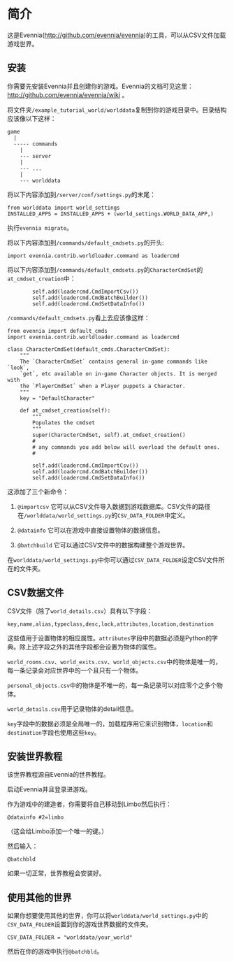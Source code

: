 # 简介
这是Evennia(http://github.com/evennia/evennia)的工具，可以从CSV文件加载游戏世界。


## 安装
你需要先安装Evennia并且创建你的游戏。Evennia的文档可见这里：http://github.com/evennia/evennia/wiki 。

将文件夹```/example_tutorial_world/worlddata```复制到你的游戏目录中。目录结构应该像以下这样：

```
game
  |
  ----- commands  
    |
    --- server
    |
    --- ...
    |
    --- worlddata
```

将以下内容添加到```/server/conf/settings.py```的末尾：
```
from worlddata import world_settings
INSTALLED_APPS = INSTALLED_APPS + (world_settings.WORLD_DATA_APP,)
```

执行```evennia migrate```。
  
将以下内容添加到```/commands/default_cmdsets.py```的开头:
```
import evennia.contrib.worldloader.command as loadercmd
```

将以下内容添加到```/commands/default_cmdsets.py```的```CharacterCmdSet```的 ```at_cmdset_creation```中：

```
        self.add(loadercmd.CmdImportCsv())
        self.add(loadercmd.CmdBatchBuilder())
        self.add(loadercmd.CmdSetDataInfo())
```

```/commands/default_cmdsets.py```看上去应该像这样：
```
from evennia import default_cmds
import evennia.contrib.worldloader.command as loadercmd

class CharacterCmdSet(default_cmds.CharacterCmdSet):
    """
    The `CharacterCmdSet` contains general in-game commands like `look`,
    `get`, etc available on in-game Character objects. It is merged with
    the `PlayerCmdSet` when a Player puppets a Character.
    """
    key = "DefaultCharacter"

    def at_cmdset_creation(self):
        """
        Populates the cmdset
        """
        super(CharacterCmdSet, self).at_cmdset_creation()
        #
        # any commands you add below will overload the default ones.
        #

        self.add(loadercmd.CmdImportCsv())
        self.add(loadercmd.CmdBatchBuilder())
        self.add(loadercmd.CmdSetDataInfo())
```

这添加了三个新命令：

1. ```@importcsv``` 它可以从CSV文件导入数据到游戏数据库。CSV文件的路径在```/worlddata/world_settings.py```的```CSV_DATA_FOLDER```中定义。

2. ```@datainfo``` 它可以在游戏中直接设置物体的数据信息。

3. ```@batchbuild``` 它可以通过CSV文件中的数据构建整个游戏世界。

在```worlddata/world_settings.py```中你可以通过```CSV_DATA_FOLDER```设定CSV文件所在的文件夹。



## CSV数据文件
CSV文件（除了```world_details.csv```）具有以下字段：
```
key,name,alias,typeclass,desc,lock,attributes,location,destination
```

这些值用于设置物体的相应属性。```attributes```字段中的数据必须是Python的字典。除上述字段之外的其他字段都会设置为物体的属性。

```world_rooms.csv```、```world_exits.csv```、```world_objects.csv```中的物体是唯一的，每一条记录会对应世界中的一个且只有一个物体。

```personal_objects.csv```中的物体是不唯一的，每一条记录可以对应零个之多个物体。

```world_details.csv```用于记录物体的detail信息。

```key```字段中的数据必须是全局唯一的，加载程序用它来识别物体，```location```和```destination```字段也使用这些```key```。



## 安装世界教程
该世界教程源自Evennia的世界教程。

启动Evennia并且登录进游戏。

作为游戏中的建造者，你需要将自己移动到Limbo然后执行：
```
@datainfo #2=limbo
```
（这会给Limbo添加一个唯一的键。）

然后输入：
```
@batchbld
```

如果一切正常，世界教程会安装好。



## 使用其他的世界
如果你想要使用其他的世界，你可以将```worlddata/world_settings.py```中的```CSV_DATA_FOLDER```设置到你的游戏世界数据的文件夹。

```
CSV_DATA_FOLDER = "worlddata/your_world"
```

然后在你的游戏中执行```@batchbld```。
